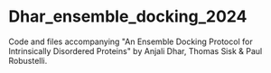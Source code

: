# Dhar_ensemble_docking_2024
Code and files accompanying "An Ensemble Docking Protocol for Intrinsically Disordered Proteins" by Anjali Dhar, Thomas Sisk & Paul Robustelli. 

